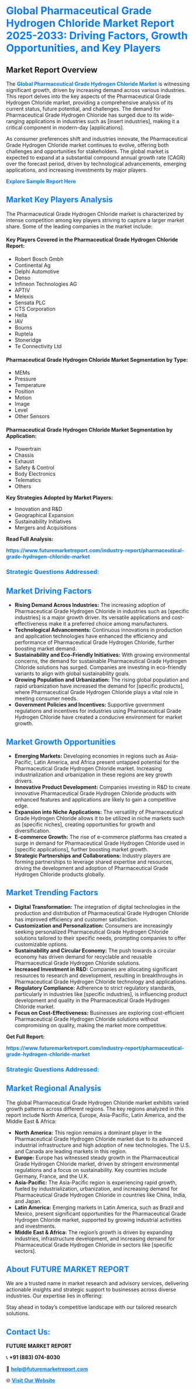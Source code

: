 <h1 style="color: #007BFF;">Global Pharmaceutical Grade Hydrogen Chloride Market Report 2025-2033: Driving Factors, Growth Opportunities, and Key Players</h1>

<section id="overview">
<h2>Market Report Overview</h2>
<p>The <a href="https://www.futuremarketreport.com/industry-report/pharmaceutical-grade-hydrogen-chloride-market" style="color: #007BFF; text-decoration: none;"><strong>Global Pharmaceutical Grade Hydrogen Chloride Market</strong></a> is witnessing significant growth, driven by increasing demand across various industries. This report delves into the key aspects of the Pharmaceutical Grade Hydrogen Chloride market, providing a comprehensive analysis of its current status, future potential, and challenges. The demand for Pharmaceutical Grade Hydrogen Chloride has surged due to its wide-ranging applications in industries such as [insert industries], making it a critical component in modern-day [applications].</p>
<p>As consumer preferences shift and industries innovate, the Pharmaceutical Grade Hydrogen Chloride market continues to evolve, offering both challenges and opportunities for stakeholders. The global market is expected to expand at a substantial compound annual growth rate (CAGR) over the forecast period, driven by technological advancements, emerging applications, and increasing investments by major players.</p>
</section>

<section id="overview">
<p><a href="https://www.futuremarketreport.com/request-sample/reportId=36697" style="color: #007BFF; text-decoration: none;"><strong>Explore Sample Report Here</strong></a></p>
</section>

<section id="key-players">
<h2 style="color: #007BFF;">Market Key Players Analysis</h2>
<p>The Pharmaceutical Grade Hydrogen Chloride market is characterized by intense competition among key players striving to capture a larger market share. Some of the leading companies in the market include:</p>
<h4>Key Players Covered in the Pharmaceutical Grade Hydrogen Chloride Report:</h4>
<ul><li>Robert Bosch Gmbh</li><li>Continental Ag</li><li>Delphi Automotive</li><li>Denso</li><li>Infineon Technologies AG</li><li>APTIV</li><li>Melexis</li><li>Sensata PLC</li><li>CTS Corporation</li><li>Hella</li><li>IAV</li><li>Bourns</li><li>Ruptela</li><li>Stoneridge</li><li>Te Connectivity Ltd</li></ul>
<h4>Pharmaceutical Grade Hydrogen Chloride Market Segmentation by Type:</h4>
<ul><li>MEMs</li><li>Pressure</li><li>Temperature</li><li>Position</li><li>Motion</li><li>Image</li><li>Level</li><li>Other Sensors</li></ul>

<h4>Pharmaceutical Grade Hydrogen Chloride Market Segmentation by Application:</h4>
<ul><li>Powertrain</li><li>Chassis</li><li>Exhaust</li><li>Safety &amp; Control</li><li>Body Electronics</li><li>Telematics</li><li>Others</li></ul>
<p><strong>Key Strategies Adopted by Market Players:</strong></p>
<ul>
<li>Innovation and R&D</li>
<li>Geographical Expansion</li>
<li>Sustainability Initiatives</li>
<li>Mergers and Acquisitions</li>
</ul>
</section>

<section>
<p><strong>Read Full Analysis: </strong></p><a href="https://www.futuremarketreport.com/industry-report/pharmaceutical-grade-hydrogen-chloride-market" style="color: #007BFF; text-decoration: none;"><strong>https://www.futuremarketreport.com/industry-report/pharmaceutical-grade-hydrogen-chloride-market</strong></a>
<h3 style="color: #007BFF;">Strategic Questions Addressed:</h3>
</section>

<section id="driving-factors">
<h2 style="color: #007BFF;">Market Driving Factors</h2>
<ul>
<li><strong>Rising Demand Across Industries:</strong> The increasing adoption of Pharmaceutical Grade Hydrogen Chloride in industries such as [specific industries] is a major growth driver. Its versatile applications and cost-effectiveness make it a preferred choice among manufacturers.</li>
<li><strong>Technological Advancements:</strong> Continuous innovations in production and application technologies have enhanced the efficiency and performance of Pharmaceutical Grade Hydrogen Chloride, further boosting market demand.</li>
<li><strong>Sustainability and Eco-Friendly Initiatives:</strong> With growing environmental concerns, the demand for sustainable Pharmaceutical Grade Hydrogen Chloride solutions has surged. Companies are investing in eco-friendly variants to align with global sustainability goals.</li>
<li><strong>Growing Population and Urbanization:</strong> The rising global population and rapid urbanization have increased the demand for [specific products], where Pharmaceutical Grade Hydrogen Chloride plays a vital role in meeting consumer needs.</li>
<li><strong>Government Policies and Incentives:</strong> Supportive government regulations and incentives for industries using Pharmaceutical Grade Hydrogen Chloride have created a conducive environment for market growth.</li>
</ul>
</section>

<section id="growth-opportunities">
<h2 style="color: #007BFF;">Market Growth Opportunities</h2>
<ul>
<li><strong>Emerging Markets:</strong> Developing economies in regions such as Asia-Pacific, Latin America, and Africa present untapped potential for the Pharmaceutical Grade Hydrogen Chloride market. Increasing industrialization and urbanization in these regions are key growth drivers.</li>
<li><strong>Innovative Product Development:</strong> Companies investing in R&D to create innovative Pharmaceutical Grade Hydrogen Chloride products with enhanced features and applications are likely to gain a competitive edge.</li>
<li><strong>Expansion into Niche Applications:</strong> The versatility of Pharmaceutical Grade Hydrogen Chloride allows it to be utilized in niche markets such as [specific niches], creating opportunities for growth and diversification.</li>
<li><strong>E-commerce Growth:</strong> The rise of e-commerce platforms has created a surge in demand for Pharmaceutical Grade Hydrogen Chloride used in [specific applications], further boosting market growth.</li>
<li><strong>Strategic Partnerships and Collaborations:</strong> Industry players are forming partnerships to leverage shared expertise and resources, driving the development and adoption of Pharmaceutical Grade Hydrogen Chloride products globally.</li>
</ul>
</section>

<section id="trending-factors">
<h2 style="color: #007BFF;">Market Trending Factors</h2>
<ul>
<li><strong>Digital Transformation:</strong> The integration of digital technologies in the production and distribution of Pharmaceutical Grade Hydrogen Chloride has improved efficiency and customer satisfaction.</li>
<li><strong>Customization and Personalization:</strong> Consumers are increasingly seeking personalized Pharmaceutical Grade Hydrogen Chloride solutions tailored to their specific needs, prompting companies to offer customizable options.</li>
<li><strong>Sustainability and Circular Economy:</strong> The push towards a circular economy has driven demand for recyclable and reusable Pharmaceutical Grade Hydrogen Chloride solutions.</li>
<li><strong>Increased Investment in R&D:</strong> Companies are allocating significant resources to research and development, resulting in breakthroughs in Pharmaceutical Grade Hydrogen Chloride technology and applications.</li>
<li><strong>Regulatory Compliance:</strong> Adherence to strict regulatory standards, particularly in industries like [specific industries], is influencing product development and quality in the Pharmaceutical Grade Hydrogen Chloride market.</li>
<li><strong>Focus on Cost-Effectiveness:</strong> Businesses are exploring cost-efficient Pharmaceutical Grade Hydrogen Chloride solutions without compromising on quality, making the market more competitive.</li>
</ul>
</section>

<section>
<p><strong>Get Full Report: </strong></p><a href="https://www.futuremarketreport.com/industry-report/pharmaceutical-grade-hydrogen-chloride-market" style="color: #007BFF; text-decoration: none;"><strong>https://www.futuremarketreport.com/industry-report/pharmaceutical-grade-hydrogen-chloride-market</strong></a>
<h3 style="color: #007BFF;">Strategic Questions Addressed:</h3>
</section>


<section id="regional-analysis">
<h2 style="color: #007BFF;">Market Regional Analysis</h2>
<p>The global Pharmaceutical Grade Hydrogen Chloride market exhibits varied growth patterns across different regions. The key regions analyzed in this report include North America, Europe, Asia-Pacific, Latin America, and the Middle East & Africa:</p>
<ul>
<li><strong>North America:</strong> This region remains a dominant player in the Pharmaceutical Grade Hydrogen Chloride market due to its advanced industrial infrastructure and high adoption of new technologies. The U.S. and Canada are leading markets in this region.</li>
<li><strong>Europe:</strong> Europe has witnessed steady growth in the Pharmaceutical Grade Hydrogen Chloride market, driven by stringent environmental regulations and a focus on sustainability. Key countries include Germany, France, and the U.K.</li>
<li><strong>Asia-Pacific:</strong> The Asia-Pacific region is experiencing rapid growth, fueled by industrialization, urbanization, and increasing demand for Pharmaceutical Grade Hydrogen Chloride in countries like China, India, and Japan.</li>
<li><strong>Latin America:</strong> Emerging markets in Latin America, such as Brazil and Mexico, present significant opportunities for the Pharmaceutical Grade Hydrogen Chloride market, supported by growing industrial activities and investments.</li>
<li><strong>Middle East & Africa:</strong> The region’s growth is driven by expanding industries, infrastructure development, and increasing demand for Pharmaceutical Grade Hydrogen Chloride in sectors like [specific sectors].</li>
</ul>
</section>

<footer>
<h2 style="color: #007BFF;">About FUTURE MARKET REPORT</h2>
<p>We are a trusted name in market research and advisory services, delivering actionable insights and strategic support to businesses across diverse industries. Our expertise lies in offering:</p>

<p>Stay ahead in today’s competitive landscape with our tailored research solutions.</p>

<h2 style="color: #007BFF;">Contact Us:</h2>
<p><strong>FUTURE MARKET REPORT</strong></p>
<p>📞 <strong>+91 (883) 074-8030</strong></p>
<p>📧 <strong><a href="mailto:help@futuremarketreport.com" style="color: #007BFF;">help@futuremarketreport.com</a></strong></p>
<p>🌐 <strong><a href="https://www.futuremarketreport.com/" style="color: #007BFF;">Visit Our Website</a></strong></p>
</footer>